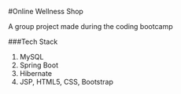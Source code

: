 #Online Wellness Shop

A group project made during the coding bootcamp  

###Tech Stack
1. MySQL
2. Spring Boot
3. Hibernate
4. JSP, HTML5, CSS, Bootstrap
